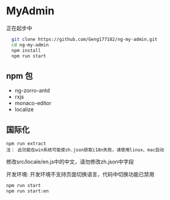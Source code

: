 # MyAdmin

正在起步中

```bash
  git clone https://github.com/Geng177182/ng-my-admin.git
  cd ng-my-admin
  npm install
  npm run start
```

## npm 包
- ng-zorro-antd
- rxjs
- monaco-editor
- localize

## 国际化
```
npm run extract
注： 此功能在win系统可能使zh.json获取i18n失败，请使用linux、mac启动
```  
修改src/locale/en.js中的中文，请勿修改zh.json中字段

开发环境: 开发环境不支持页面切换语言，代码中切换功能已禁用
```bash
npm run start
npm run start:en
```
